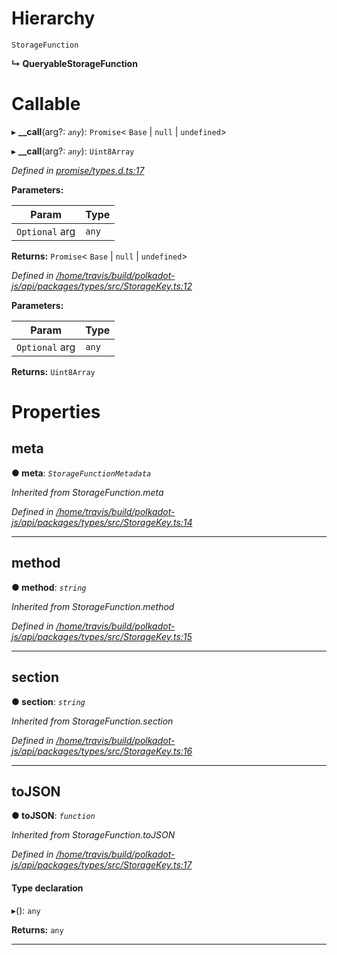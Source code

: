 

# Hierarchy

 `StorageFunction`

**↳ QueryableStorageFunction**

# Callable
▸ **__call**(arg?: *`any`*): `Promise`< `Base` &#124; `null` &#124; `undefined`>

▸ **__call**(arg?: *`any`*): `Uint8Array`

*Defined in [promise/types.d.ts:17](https://github.com/polkadot-js/api/blob/f5948fe/packages/api/src/promise/types.d.ts#L17)*

**Parameters:**

| Param | Type |
| ------ | ------ |
| `Optional` arg | `any` |

**Returns:** `Promise`< `Base` &#124; `null` &#124; `undefined`>

*Defined in [/home/travis/build/polkadot-js/api/packages/types/src/StorageKey.ts:12](https://github.com/polkadot-js/api/blob/f5948fe/packages/types/src/StorageKey.ts#L12)*

**Parameters:**

| Param | Type |
| ------ | ------ |
| `Optional` arg | `any` |

**Returns:** `Uint8Array`

# Properties

<a id="meta"></a>

##  meta

**● meta**: *`StorageFunctionMetadata`*

*Inherited from StorageFunction.meta*

*Defined in [/home/travis/build/polkadot-js/api/packages/types/src/StorageKey.ts:14](https://github.com/polkadot-js/api/blob/f5948fe/packages/types/src/StorageKey.ts#L14)*

___
<a id="method"></a>

##  method

**● method**: *`string`*

*Inherited from StorageFunction.method*

*Defined in [/home/travis/build/polkadot-js/api/packages/types/src/StorageKey.ts:15](https://github.com/polkadot-js/api/blob/f5948fe/packages/types/src/StorageKey.ts#L15)*

___
<a id="section"></a>

##  section

**● section**: *`string`*

*Inherited from StorageFunction.section*

*Defined in [/home/travis/build/polkadot-js/api/packages/types/src/StorageKey.ts:16](https://github.com/polkadot-js/api/blob/f5948fe/packages/types/src/StorageKey.ts#L16)*

___
<a id="tojson"></a>

##  toJSON

**● toJSON**: *`function`*

*Inherited from StorageFunction.toJSON*

*Defined in [/home/travis/build/polkadot-js/api/packages/types/src/StorageKey.ts:17](https://github.com/polkadot-js/api/blob/f5948fe/packages/types/src/StorageKey.ts#L17)*

#### Type declaration
▸(): `any`

**Returns:** `any`

___

